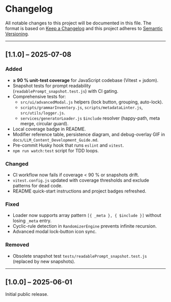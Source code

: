 # Changelog

All notable changes to this project will be documented in this file. The format is based on [Keep a Changelog](https://keepachangelog.com/en/1.1.0/) and this project adheres to [Semantic Versioning](https://semver.org/spec/v2.0.0.html).

---

## [1.1.0] – 2025-07-08

### Added
- **≥ 90 % unit-test coverage** for JavaScript codebase (Vitest + jsdom).
- Snapshot tests for prompt readability (`readablePrompt_snapshot.test.js`) with CI gating.
- Comprehensive tests for:
  - `src/ui/advancedModal.js` helpers (lock button, grouping, auto-lock).
  - `scripts/grammarInventory.js`, `scripts/metadataLinter.js`, `src/utils/logger.js`.
  - `services/generatorLoader.js` `$include` resolver (happy-path, meta merge, circular guard).
- Local coverage badge in README.
- Modifier reference table, persistence diagram, and debug-overlay GIF in `docs/LLM_Content_Development_Guide.md`.
- Pre-commit Husky hook that runs `eslint` and `vitest`.
- `npm run watch:test` script for TDD loops.

### Changed
- CI workflow now fails if coverage < 90 % or snapshots drift.
- `vitest.config.js` updated with coverage thresholds and exclude patterns for dead code.
- README quick-start instructions and project badges refreshed.

### Fixed
- Loader now supports array pattern `[{ _meta }, { $include }]` without losing `_meta` entry.
- Cyclic-rule detection in `RandomizerEngine` prevents infinite recursion.
- Advanced modal lock-button icon sync.

### Removed
- Obsolete snapshot test `tests/readablePrompt_snapshot.test.js` (replaced by new snapshots).

---

## [1.0.0] – 2025-06-01
Initial public release.
